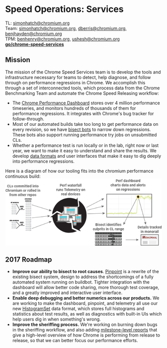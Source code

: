 # Speed Operations: Services

TL: simonhatch@chromium.org<br>
Team: simonhatch@chromium.org, dberris@chromium.org, benjhayden@chromium.org<br>
TPM: benhenry@chromium.org, ushesh@chromium.org<br>
**[go/chrome-speed-services](https://goto.google.com/chrome-speed-services)**

## Mission
The mission of the Chrome Speed Services team is to develop the tools and
infrastructure necessary for teams to detect, help diagnose, and follow through
on performance regressions in Chrome. We accomplish this through a set of
interconnected tools, which process data from the Chrome Benchmarking Team and
automate the Chrome Speed Releasing workflow:
 
  * The [Chrome Performance Dashboard](https://chromeperf.appspot.com) stores
    over 4 million performance timeseries, and monitors hundreds of thousands
    of them for performance regressions. It integrates with Chrome's bug
    tracker for follow-through.
  * Most of our automated builds take too long to get performance data on every
    revision, so we have [bisect bots](bisects.md) to narrow down regressions.
    These bots also support running performance try jobs on unsubmitted CLs.
  * Whether a performance test is run locally or in the lab, right now or last
    year, we want to make it easy to understand and share the results. We
    develop [data formats](https://github.com/catapult-project/catapult/blob/master/docs/histogram-set-json-format.md)
    and user interfaces that make it easy to dig deeply into performance
    regressions.
 
Here is a diagram of how our tooling fits into the chromium performance
continuous build:
![Speed Continuous Build](images/speed_services.png)


## 2017 Roadmap
  * **Improve our ability to bisect to root causes**.
    [Pinpoint](https://docs.google.com/document/d/1FKPRNU2kbPJ15p6XHO0itCjYtfvCpGt2IHblriTX1tg/edit)
    is a rewrite of the existing bisect system, design to address the
    shortcomings of a fully automated system running on buildbot. Tighter
    integration with the dashboard will allow better code sharing, more
    thorough test coverage, and a greatly improved and interactive user
    interface.
  * **Enable deep debugging and better numerics across our products.**
    We are working to make the dashboard, pinpoint, and telemetry all use our new
    [HistogramSet](https://github.com/catapult-project/catapult/blob/master/docs/histogram-set-json-format.md)
    data format, which stores full histograms and statistics about test
    results, as well as diagnostics with built-in UIs which help users dig in
    when something's wrong.
  * **Improve the sheriffing process.** We're working on burning down bugs in
    the sheriffing workflow, and also adding
    [milestone-level reports](https://docs.google.com/document/d/1MgTs2TBEHcKqgil_zqy72GlZr_74udyDKznTZixhrrI/edit)
    that give a high-level overview of how Chrome is performing from release to
    release, so that we can better focus our performance efforts.
